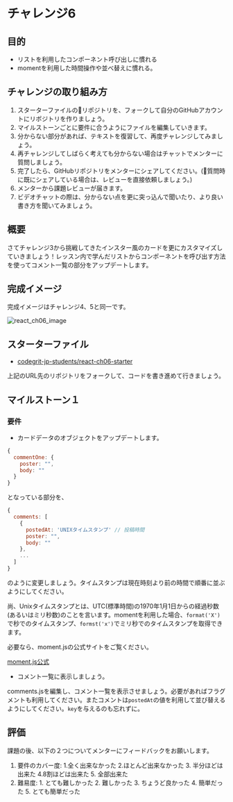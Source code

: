 # チャレンジ6

## 目的

- リストを利用したコンポーネント呼び出しに慣れる
- momentを利用した時間操作や並べ替えに慣れる。

## チャレンジの取り組み方

1. スターターファイルのリポジトリを、フォークして自分のGitHubアカウントにリポジトリを作りましょう。
2. マイルストーンごとに要件に合うようにファイルを編集していきます。
3. 分からない部分があれば、テキストを復習して、再度チャレンジしてみましょう。
4. 再チャレンジしてしばらく考えても分からない場合はチャットでメンターに質問しましょう。
5. 完了したら、GitHubリポジトリをメンターにシェアしてください。(質問時に既にシェアしている場合は、レビューを直接依頼しましょう。)
6. メンターから課題レビューが届きます。
7. ビデオチャットの際は、分からない点を更に突っ込んで聞いたり、より良い書き方を聞いてみましょう。

## 概要

さてチャレンジ3から挑戦してきたインスター風のカードを更にカスタマイズしていきましょう！レッスン内で学んだリストからコンポーネントを呼び出す方法を使ってコメント一覧の部分をアップデートします。

## 完成イメージ

完成イメージはチャレンジ4、5と同一です。

![react_ch06_image](https://firebasestorage.googleapis.com/v0/b/codegrit-images.appspot.com/o/codegrit-react%2FLesson04%2Fchallenge%2Fcodegrit-react-ch04-image.gif?alt=media&token=af581e34-da00-45ff-a31c-5da0079f035a)

## スターターファイル

- [codegrit-jp-students/react-ch06-starter](https://github.com/codegrit-jp-students/codegrit-react-ch06-starter)

上記のURL先のリポジトリをフォークして、コードを書き進めて行きましょう。

## マイルストーン１

### 要件

- カードデータのオブジェクトをアップデートします。

```js
{
  commentOne: {
    poster: "",
    body: ""
  }
}
```

となっている部分を、

```js
{
  comments: [
    {
      postedAt: 'UNIXタイムスタンプ' // 投稿時間
      poster: "",
      body: ""
    },
    ...
  ]
}
```

のように変更しましょう。タイムスタンプは現在時刻より前の時間で順番に並ぶようにしてください。

尚、Unixタイムスタンプとは、UTC(標準時間)の1970年1月1日からの経過秒数(あるいはミリ秒数)のことを言います。momentを利用した場合、`format('X')`で秒でのタイムスタンプ、`formst('x')`でミリ秒でのタイムスタンプを取得できます。

必要なら、moment.jsの公式サイトをご覧ください。

[moment.js公式](https://momentjs.com/)

- コメント一覧に表示しましょう。

comments.jsを編集し、コメント一覧を表示させましょう。必要があればフラグメントも利用してください。またコメントは`postedAt`の値を利用して並び替えるようにしてください。`key`を与えるのも忘れずに。

## 評価

課題の後、以下の２つについてメンターにフィードバックをお願いします。

1. 要件のカバー度: 1.全く出来なかった 2.ほとんど出来なかった 3. 半分ほどは出来た 4.8割ほどは出来た 5. 全部出来た
2. 難易度: 1. とても難しかった 2. 難しかった 3. ちょうど良かった 4. 簡単だった 5. とても簡単だった
